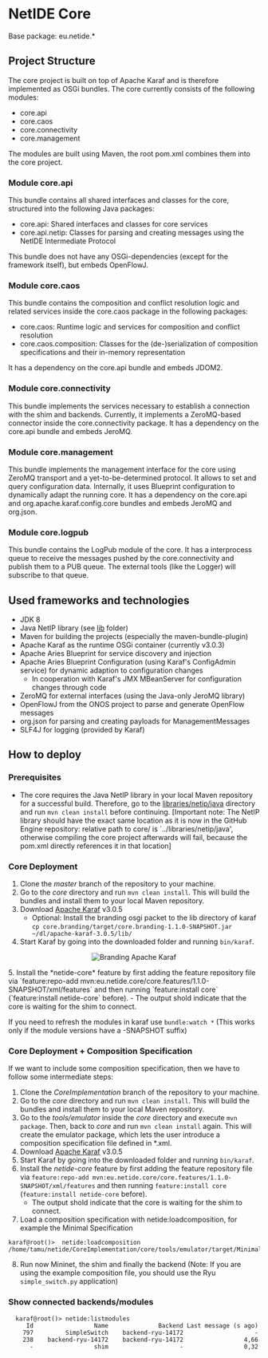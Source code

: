 # NetIDE Core
Base package: eu.netide.*

## Project Structure
The core project is built on top of Apache Karaf and is therefore implemented as OSGi bundles. The core currently consists of the following modules:
- core.api
- core.caos
- core.connectivity
- core.management

The modules are built using Maven, the root pom.xml combines them into the core project.

### Module core.api
This bundle contains all shared interfaces and classes for the core, structured into the following Java packages:
- core.api: Shared interfaces and classes for core services
- core.api.netip: Classes for parsing and creating messages using the NetIDE Intermediate Protocol

This bundle does not have any OSGi-dependencies (except for the framework itself), but embeds OpenFlowJ.

### Module core.caos
This bundle contains the composition and conflict resolution logic and related services inside the core.caos package in the following packages:
- core.caos: Runtime logic and services for composition and conflict resolution
- core.caos.composition: Classes for the (de-)serialization of composition specifications and their in-memory representation

It has a dependency on the core.api bundle and embeds JDOM2.

### Module core.connectivity
This bundle implements the services necessary to establish a connection with the shim and backends. Currently, it implements a ZeroMQ-based connector inside the core.connectivity package.
It has a dependency on the core.api bundle and embeds JeroMQ.

### Module core.management
This bundle implements the management interface for the core using ZeroMQ transport and a yet-to-be-determined protocol. It allows to set and query configuration data. Internally, it uses Blueprint configuration to dynamically adapt the running core.
It has a dependency on the core.api and org.apache.karaf.config.core bundles and embeds JeroMQ and org.json.

### Module core.logpub
This bundle contains the LogPub module of the core. It has a interprocess queue to receive the messages pushed by the core.connectivity and publish them to a PUB queue.
The external tools (like the Logger) will subscribe to that queue.

## Used frameworks and technologies
- JDK 8
- Java NetIP library (see [lib](../lib) folder)
- Maven for building the projects (especially the maven-bundle-plugin)
- Apache Karaf as the runtime OSGi container (currently v3.0.3)
- Apache Aries Blueprint for service discovery and injection
- Apache Aries Blueprint Configuration (using Karaf's ConfigAdmin service) for dynamic adaption to configuration changes
	- In cooperation with Karaf's JMX MBeanServer for configuration changes through code
- ZeroMQ for external interfaces (using the Java-only JeroMQ library)
- OpenFlowJ from the ONOS project to parse and generate OpenFlow messages
- org.json for parsing and creating payloads for ManagementMessages
- SLF4J for logging (provided by Karaf)

## How to deploy
### Prerequisites
- The core requires the Java NetIP library in your local Maven repository for a successful build. Therefore, go to the [libraries/netip/java](../lib/netip/java) directory and run `mvn clean install` before continuing. [Important note: The NetIP library should have the exact same location as it is now in the GitHub Engine repository: relative path to core/ is `../libraries/netip/java', otherwise compiling the core project afterwards will fail, because the pom.xml directly references it in that location]

### Core Deployment 
1. Clone the *master* branch of the repository to your machine.
2. Go to the *core* directory and run `mvn clean install`. This will build the bundles and install them to your local Maven repository.
3. Download [Apache Karaf](https://karaf.apache.org/index/community/download.html) v3.0.5
	- Optional: Install the branding osgi packet to the lib directory of karaf
	```cp core.branding/target/core.branding-1.1.0-SNAPSHOT.jar ~/dl/apache-karaf-3.0.5/lib/```
4. Start Karaf by going into the downloaded folder and running `bin/karaf`.
<p align="center">
  <img src="https://raw.githubusercontent.com/fp7-netide/Engine/master/core/doc/branding.png" alt="Branding Apache Karaf"/>
</p>
5. Install the *netide-core* feature by first adding the feature repository file via `feature:repo-add mvn:eu.netide.core/core.features/1.1.0-SNAPSHOT/xml/features` and then running `feature:install core` (`feature:install netide-core` before).
	- The output shold indicate that the core is waiting for the shim to connect.

If you need to refresh the modules in karaf use `bundle:watch *` (This works only if the module versions have a -SNAPSHOT suffix)
	
### Core Deployment + Composition Specification
If we want to include some composition specification, then we have to follow some intermediate steps:

1. Clone the *CoreImplementation* branch of the repository to your machine.
2. Go to the *core* directory and run `mvn clean install`. This will build the bundles and install them to your local Maven repository.
3. Go to the *tools/emulator* inside the *core* directory and execute `mvn package`. Then, back to *core* and run `mvn clean install` again. This will create the emulator package, which lets the user introduce a composition specification file defined in *.xml.
4. Download [Apache Karaf](https://karaf.apache.org/index/community/download.html) v3.0.5
5. Start Karaf by going into the downloaded folder and running `bin/karaf`.
6. Install the *netide-core* feature by first adding the feature repository file via `feature:repo-add mvn:eu.netide.core/core.features/1.1.0-SNAPSHOT/xml/features` and then running `feature:install core` (`feature:install netide-core` before).
	- The output shold indicate that the core is waiting for the shim to connect.
7. Load a composition specification with netide:loadcomposition, for example the Minimal Specification
```
karaf@root()>  netide:loadcomposition /home/tamu/netide/CoreImplementation/core/tools/emulator/target/MinimalSpecification.xml
```
8. Run now Mininet, the shim and finally the backend (Note: If you are using the example composition file, you should use the Ryu `simple_switch.py` application)
 
 
### Show connected backends/modules
```
  karaf@root()> netide:listmodules 
     Id                 Name              Backend Last message (s ago)
    797         SimpleSwitch    backend-ryu-14172                    -
    238    backend-ryu-14172    backend-ryu-14172                 4,66
      -                 shim                    -                 0,32
```
